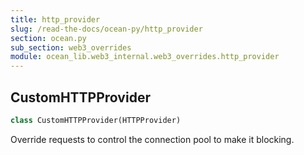 ```yaml
---
title: http_provider
slug: /read-the-docs/ocean-py/http_provider
section: ocean.py
sub_section: web3_overrides
module: ocean_lib.web3_internal.web3_overrides.http_provider
---
```

## CustomHTTPProvider

```python
class CustomHTTPProvider(HTTPProvider)
```

Override requests to control the connection pool to make it blocking.

